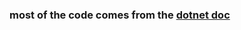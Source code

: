 ### most of the code comes from the [dotnet doc](https://learn.microsoft.com/zh-cn/dotnet/fundamentals/)
